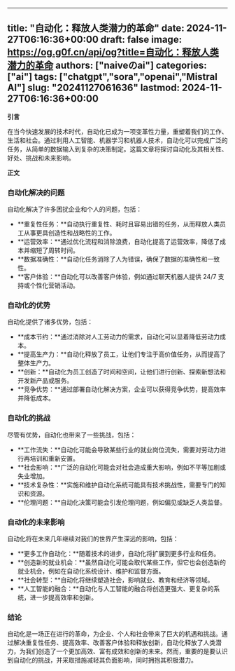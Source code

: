 
---
title: "自动化：释放人类潜力的革命"
date: 2024-11-27T06:16:36+00:00
draft: false
image: https://og.g0f.cn/api/og?title=自动化：释放人类潜力的革命
authors: ["naiveのai"]
categories: ["ai"]
tags: ["chatgpt","sora","openai","Mistral AI"]
slug: "20241127061636"
lastmod: 2024-11-27T06:16:36+00:00
---
**引言**

在当今快速发展的技术时代，自动化已成为一项变革性力量，重塑着我们的工作、生活和社会。通过利用人工智能、机器学习和机器人技术，自动化可以完成广泛的任务，从简单的数据输入到复杂的决策制定。这篇文章将探讨自动化及其相关性、好处、挑战和未来影响。

**正文**

### 自动化解决的问题

自动化解决了许多困扰企业和个人的问题，包括：

* **重复性任务：**自动执行重复性、耗时且容易出错的任务，从而释放人类员工从事更具创造性和战略性的工作。
* **运营效率：**通过优化流程和消除浪费，自动化提高了运营效率，降低了成本并缩短了周转时间。
* **数据准确性：**自动化任务消除了人为错误，确保了数据的准确性和一致性。
* **客户体验：**自动化可以改善客户体验，例如通过聊天机器人提供 24/7 支持或个性化营销活动。

### 自动化的优势

自动化提供了诸多优势，包括：

* **成本节约：**通过消除对人工劳动力的需求，自动化可以显着降低劳动力成本。
* **提高生产力：**自动化释放了员工，让他们专注于高价值任务，从而提高了整体生产力。
* **创新：**自动化为员工创造了时间和空间，让他们进行创新、探索新想法和开发新产品或服务。
* **竞争优势：**通过部署自动化解决方案，企业可以获得竞争优势，提高效率并降低成本。

### 自动化的挑战

尽管有优势，自动化也带来了一些挑战，包括：

* **工作流失：**自动化可能会导致某些行业的就业岗位流失，需要对劳动力进行再培训和重新安置。
* **社会影响：**广泛的自动化可能会对社会造成重大影响，例如不平等加剧或失业增加。
* **技术复杂性：**实施和维护自动化系统可能具有技术挑战性，需要专门的知识和资源。
* **伦理问题：**自动化决策可能会引发伦理问题，例如偏见或缺乏人类监督。

### 自动化的未来影响

自动化将在未来几年继续对我们的世界产生深远的影响，包括：

* **更多工作自动化：**随着技术的进步，自动化将扩展到更多行业和任务。
* **创造新的就业机会：**虽然自动化可能会取代某些工作，但它也会创造新的就业机会，例如在自动化系统设计、维护和监督方面。
* **社会转型：**自动化将继续塑造社会，影响就业、教育和经济等领域。
* **人工智能的融合：**自动化与人工智能的融合将创造更强大、更复杂的系统，进一步提高效率和创新。

### 结论

自动化是一场正在进行的革命，为企业、个人和社会带来了巨大的机遇和挑战。通过解决重复性任务、提高效率、改善客户体验和释放创新，自动化释放了人类潜力，为我们创造了一个更加高效、富有成效和创新的未来。然而，重要的是要认识到自动化的挑战，并采取措施减轻其负面影响，同时拥抱其积极潜力。